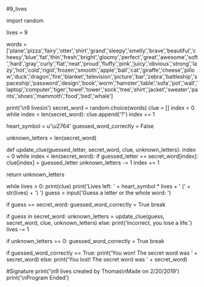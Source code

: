 #9_lives

import random

lives = 9

words = ['plane','pizza','fairy','otter','shirt','grand','sleepy','smelly','brave','beautiful','cheesy','blue','fat','thin','fresh','bright','gloomy','perfect','great','awesome','soft','hard','gray','curly','flat','neat','proud','fluffy','pink','juicy','obvious','strong','lazy','hot','cold','rigid','frozen','smooth','apple','ball','cat','giraffe','cheese','pillow','duck','dragon','fire','blanket','television','picture','bar','zebra','battleship','spaceship','password','design','book','worm','hamster','table','sofa','pot','wall','laptop','computer','tiger','towel','tower','sock','tree','shirt','jacket','sweater','pants','shoes','mammoth','food','bed','whale']

print('\n9 lives\n')
secret_word = random.choice(words)
clue = []
index = 0
while index < len(secret_word):
  clue.append('?')
  index += 1

heart_symbol = u'\u2764'
guessed_word_correctly = False

unknown_letters = len(secret_word)

def update_clue(guessed_letter, secret_word, clue, unknown_letters):
  index = 0
  while index < len(secret_word):
    if guessed_letter == secret_word[index]:
      clue[index] = guessed_letter
      unknown_letters -= 1
    index += 1

  return unknown_letters

while lives > 0:
  print(clue)
  print('Lives left: ' + heart_symbol * lives + ' (' + str(lives) + ') ')
  guess = input('Guess a letter or the whole word: ')

  if guess == secret_word:
    guessed_word_correctly = True
    break

  if guess in secret_word:
    unknown_letters = update_clue(guess, secret_word, clue, unknown_letters)
  else:
    print('Incorrect, you lose a life.')
    lives -= 1

  if unknown_letters == 0:
    guessed_word_correctly = True
    break



if guessed_word_correctly == True:
  print('You won! The secret word was ' + secret_word)
else:
  print('You lost! The secret word was ' + secret_word)

#Signature
print('\n9 lives created by Thomas\nMade on 2/20/2019')
print('\nProgram Ended')
